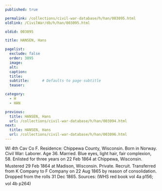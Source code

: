 ```yaml
---
published: true

permalink: /collections/civil-war-database/h/han/003095.html
oldlink: /CivilWar/db/h/han/003095.html

oldid: 003095

title: HANSEN, Hans

pagelist:
  exclude: false
  order: 3095
  image: 
  alt:
  caption:
  title:
  subtitle:      # Defaults to page subtitle
  teaser:

category: 
  - H 
  - HAN

previous:
  title: HANSEN, Hans
  url: /collections/civil-war-database/h/han/003094.html  
next:
  title: HANSEN, Hans
  url: /collections/civil-war-database/h/han/003096.html   
---
```

WI 4th Cav Co F. Residence: Chippewa County, Wisconsin. Born in Norway. Civil War: Laborer. Age 36. Married. Blue eyes, light hair, fair complexion, 5&#146;8&#148;. Enlisted for three years on 22 Feb 1864 at Chippewa, Wisconsin. Mustered 29 Feb 1864 at Madison, Wisconsin. Private. Recruit. Transferred from K Company to F Company on 22 Aug 1865 by reason of consolidation. &#147;Dropped from the rolls 31 Dec 1865&#148;. Sources: (WHS red book vol 4a p156; vol 4b p264)